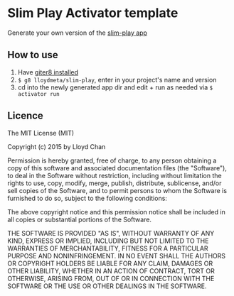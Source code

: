 # Slim Play Activator template

Generate your own version of the [slim-play app](https://github.com/lloydmeta/slim-play)

## How to use

1. Have [giter8 installed](https://github.com/n8han/giter8#installation)
2. `$ g8 lloydmeta/slim-play`, enter in your project's name and version
3. cd into the newly generated app dir and edit + run as needed via `$ activator run`

## Licence

The MIT License (MIT)

Copyright (c) 2015 by Lloyd Chan

Permission is hereby granted, free of charge, to any person obtaining a copy
of this software and associated documentation files (the "Software"), to deal
in the Software without restriction, including without limitation the rights
to use, copy, modify, merge, publish, distribute, sublicense, and/or sell
copies of the Software, and to permit persons to whom the Software is
furnished to do so, subject to the following conditions:

The above copyright notice and this permission notice shall be included in
all copies or substantial portions of the Software.

THE SOFTWARE IS PROVIDED "AS IS", WITHOUT WARRANTY OF ANY KIND, EXPRESS OR
IMPLIED, INCLUDING BUT NOT LIMITED TO THE WARRANTIES OF MERCHANTABILITY,
FITNESS FOR A PARTICULAR PURPOSE AND NONINFRINGEMENT. IN NO EVENT SHALL THE
AUTHORS OR COPYRIGHT HOLDERS BE LIABLE FOR ANY CLAIM, DAMAGES OR OTHER
LIABILITY, WHETHER IN AN ACTION OF CONTRACT, TORT OR OTHERWISE, ARISING FROM,
OUT OF OR IN CONNECTION WITH THE SOFTWARE OR THE USE OR OTHER DEALINGS IN
THE SOFTWARE.
